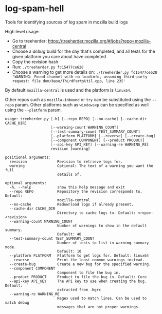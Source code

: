 # log-spam-hell
Tools for identifying sources of log spam in mozilla build logs

High level usage:
- Go to treeherder: https://treeherder.mozilla.org/#/jobs?repo=mozilla-central
- Choose a *debug* build for the day that's completed, and all tests for the given platform you care about have completed
- Copy the revision hash
- Run:
`./treeherder.py fc15477ce628`
- Choose a warning to get more details on:
`./treeherder.py fc15477ce628 'WARNING: Found channel with no loadinfo, assuming third-party request: file dom/base/ThirdPartyUtil.cpp, line 235'`

By default `mozilla-central` is used and the platform is `linux64`.

Other repos such as `mozilla-inbound` or `try` can be substituted using the `--repo` param. Other platforms such as `windowsxp` can be specified as well using the `--platform` param.

```
usage: treeherder.py [-h] [--repo REPO] [--no-cache] [--cache-dir CACHE_DIR]
                     [--warning-count WARNING_COUNT]
                     [--test-summary-count TEST_SUMMARY_COUNT]
                     [--platform PLATFORM] [--reverse] [--create-bug]
                     [--component COMPONENT] [--product PRODUCT]
                     [--api-key API_KEY] [--warning-re WARNING_RE]
                     revision [warning]

positional arguments:
  revision              Revision to retrieve logs for.
  warning               Optional: The text of a warning you want the full
                        details of.

optional arguments:
  -h, --help            show this help message and exit
  --repo REPO           Repository the revision corresponds to. Default:
                        mozilla-central
  --no-cache            Redownload logs if already present.
  --cache-dir CACHE_DIR
                        Directory to cache logs to. Default: <repo>-<revision>
  --warning-count WARNING_COUNT
                        Number of warnings to show in the default summary.
                        Default: 40
  --test-summary-count TEST_SUMMARY_COUNT
                        Number of tests to list in warning summary mode.
                        Default: 10
  --platform PLATFORM   Platform to get logs for. Default: linux64
  --reverse             Print the least common warnings instead.
  --create-bug          Create a new bug for the specified warning.
  --component COMPONENT
                        Component to file the bug in.
  --product PRODUCT     Product to file the bug in. Default: Core
  --api-key API_KEY     The API key to use when creating the bug. Default:
                        extracted from .hgrc
  --warning-re WARNING_RE
                        Regex used to match lines. Can be used to match debug
                        messages that are not proper warnings.
```
